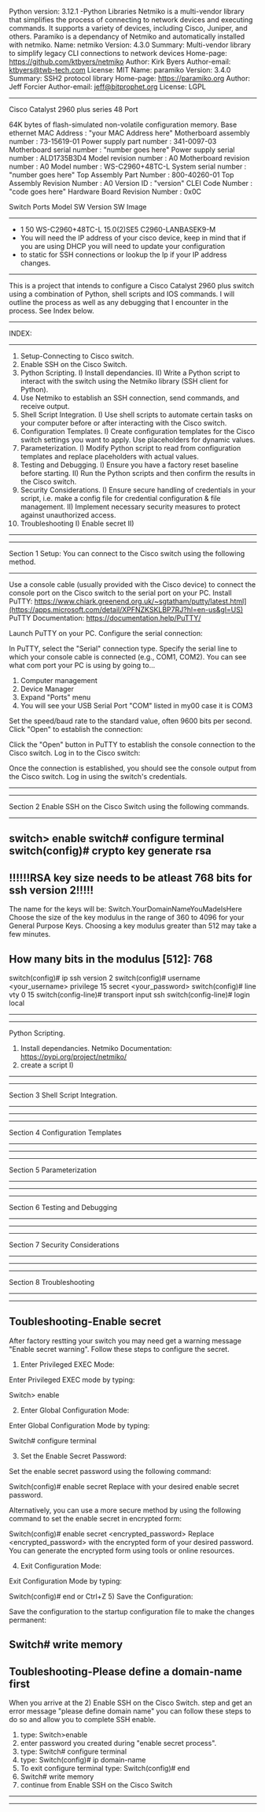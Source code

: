 Python version: 3.12.1
    -Python Libraries
    Netmiko is a multi-vendor library that simplifies the process of connecting to network devices and executing commands. 
    It supports a variety of devices, including Cisco, Juniper, and others.
    Paramiko is a dependancy of Netmiko and automatically installed with netmiko.
    Name: netmiko
Version: 4.3.0
Summary: Multi-vendor library to simplify legacy CLI connections to network devices
Home-page: https://github.com/ktbyers/netmiko
Author: Kirk Byers
Author-email: ktbyers@twb-tech.com
License: MIT
    Name: paramiko
Version: 3.4.0
Summary: SSH2 protocol library
Home-page: https://paramiko.org
Author: Jeff Forcier
Author-email: jeff@bitprophet.org
License: LGPL

*********************************************************************************************************************************************    
Cisco Catalyst 2960 plus series 48 Port

64K bytes of flash-simulated non-volatile configuration memory.
Base ethernet MAC Address       : "your MAC Address here"
Motherboard assembly number     : 73-15619-01
Power supply part number        : 341-0097-03
Motherboard serial number       : "number goes here"
Power supply serial number      : ALD1735B3D4
Model revision number           : A0
Motherboard revision number     : A0
Model number                    : WS-C2960+48TC-L
System serial number            : "number goes here"
Top Assembly Part Number        : 800-40260-01
Top Assembly Revision Number    : A0
Version ID                      : "version"
CLEI Code Number                : "code goes here"
Hardware Board Revision Number  : 0x0C


Switch Ports Model              SW Version            SW Image
------ ----- -----              ----------            ----------
*    1 50    WS-C2960+48TC-L    15.0(2)SE5            C2960-LANBASEK9-M
*    You will need the IP address of your cisco device, keep in mind that if you are using DHCP you will need to update your configuration
*    to static for SSH connections or lookup the Ip if your IP address changes.

*********************************************************************************************************************************************
This is a project that intends to configure a Cisco Catalyst 2960 plus switch using a combination of Python,  shell scripts and  IOS commands.
I will outline the process as well as any debugging that I encounter in the process. See Index below.
*********************************************************************************************************************************************
INDEX:
*********************************************************************************************************************************************
1) Setup-Connecting to Cisco switch.
2) Enable SSH on the Cisco Switch.
3) Python Scripting.
    I) Install dependancies.
   II) Write a Python script to interact with the switch using the Netmiko library (SSH client for Python).
4) Use Netmiko to establish an SSH connection, send commands, and receive output.
5) Shell Script Integration.
    I)  Use shell scripts to automate certain tasks on your computer before or after interacting with the Cisco switch.
6) Configuration Templates.
    I) Create configuration templates for the Cisco switch settings you want to apply. Use placeholders for dynamic values.
7) Parameterization.
    I) Modify Python script to read from configuration templates and replace placeholders with actual values.
8) Testing and Debugging.
    I) Ensure you have a factory reset baseline before starting.
    II) Run the Python scripts and then confirm the results in the Cisco switch.
9) Security Considerations.
    I) Ensure secure handling of credentials in your script, i.e. make a config file for credential configuration & file management.
   II) Implement necessary security measures to protect against unauthorized access.
10) Troubleshooting
        I) Enable secret
       II) 
*********************************************************************************************************************************************
*********************************************************************************************************************************************
Section 1 
Setup: You can connect to the Cisco switch using the following method.
*********************************************************************************************************************************************

Use a console cable (usually provided with the Cisco device) to connect the console port on the Cisco switch to the serial port on your PC.
Install PuTTY: https://www.chiark.greenend.org.uk/~sgtatham/putty/latest.html](https://apps.microsoft.com/detail/XPFNZKSKLBP7RJ?hl=en-us&gl=US)
PuTTY Documentation: https://documentation.help/PuTTY/

Launch PuTTY on your PC.
Configure the serial connection:

In PuTTY, select the "Serial" connection type.
Specify the serial line to which your console cable is connected (e.g., COM1, COM2).
 You can see what com port your PC is using by going to...
 1) Computer management
 2) Device Manager
 3) Expand "Ports" menu
 4) You will see your USB Serial Port "COM" listed in my00 case it is COM3


Set the speed/baud rate to the standard value, often 9600 bits per second.
Click "Open" to establish the connection:

Click the "Open" button in PuTTY to establish the console connection to the Cisco switch.
Log in to the Cisco switch:

Once the connection is established, you should see the console output from the Cisco switch.
Log in using the switch's credentials.
*********************************************************************************************************************************************
*********************************************************************************************************************************************
Section 2 
Enable SSH on the Cisco Switch using the following commands.
*********************************************************************************************************************************************
switch> enable
switch# configure terminal
switch(config)# crypto key generate rsa
----------------------------------------------------------------------
!!!!!!RSA key size needs to be atleast 768 bits for ssh version 2!!!!!
----------------------------------------------------------------------
The name for the keys will be: Switch.YourDomainNameYouMadeIsHere
Choose the size of the key modulus in the range of 360 to 4096 for your
  General Purpose Keys. Choosing a key modulus greater than 512 may take
  a few minutes.

How many bits in the modulus [512]: 768
----------------------------------------------------------------------

switch(config)# ip ssh version 2
switch(config)# username <your_username> privilege 15 secret <your_password>
switch(config)# line vty 0 15
switch(config-line)# transport input ssh
switch(config-line)# login local
*********************************************************************************************************************************************
*********************************************************************************************************************************************
Python Scripting.
1) Install dependancies.
Netmiko Documentation: https://pypi.org/project/netmiko/
2) create a script
   I) 

*********************************************************************************************************************************************
*********************************************************************************************************************************************
Section 3 
Shell Script Integration.
*********************************************************************************************************************************************

*********************************************************************************************************************************************
*********************************************************************************************************************************************
Section 4 
Configuration Templates
*********************************************************************************************************************************************

*********************************************************************************************************************************************
*********************************************************************************************************************************************
Section 5
Parameterization
*********************************************************************************************************************************************

*********************************************************************************************************************************************
*********************************************************************************************************************************************
Section 6 
Testing and Debugging
*********************************************************************************************************************************************

*********************************************************************************************************************************************
*********************************************************************************************************************************************
Section 7
Security Considerations
*********************************************************************************************************************************************

*********************************************************************************************************************************************
*********************************************************************************************************************************************
Section 8
Troubleshooting
*********************************************************************************************************************************************

------------------------------------------------------------------------------------------------------------------------------------------------------
Toubleshooting-Enable secret
------------------------------------------------------------------------------------------------------------------------------------------------------

After factory restting your switch you may need get a warning message "Enable secret warning". Follow these steps to configure the secret.
1) Enter Privileged EXEC Mode:

Enter Privileged EXEC mode by typing:

Switch> enable

2) Enter Global Configuration Mode:

Enter Global Configuration Mode by typing:

Switch# configure terminal

3) Set the Enable Secret Password:

Set the enable secret password using the following command:

Switch(config)# enable secret <enter your password>
Replace <enter your password> with your desired enable secret password.

Alternatively, you can use a more secure method by using the following command to set the enable secret in encrypted form:

Switch(config)# enable secret <encrypted_password>
Replace <encrypted_password> with the encrypted form of your desired password. You can generate the encrypted form using tools or online resources.

4) Exit Configuration Mode:

Exit Configuration Mode by typing:

Switch(config)# end or Ctrl+Z 
5) Save the Configuration:

Save the configuration to the startup configuration file to make the changes permanent:

Switch# write memory
------------------------------------------------------------------------------------------------------------------------------------------------------
Toubleshooting-Please define a domain-name first
------------------------------------------------------------------------------------------------------------------------------------------------------
 When you arrive at the 2) Enable SSH on the Cisco Switch. step and get an error message "please define domain name" you can follow these steps to do so
 and allow you to complete SSH enable.
 1) type:
    Switch>enable
 3) enter password you created during "enable secret process".
 4) type:
    Switch# configure terminal
5) type:
    Switch(config)# ip domain-name <a name for your device>
6) To exit configure terminal type:
    Switch(config)# end
7) Switch# write memory
8) continue from Enable SSH on the Cisco Switch
    

*********************************************************************************************************************************************
*********************************************************************************************************************************************
